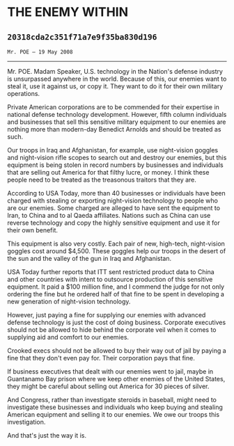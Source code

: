 # THE ENEMY WITHIN
## `20318cda2c351f71a7e9f35ba830d196`
`Mr. POE — 19 May 2008`

---


Mr. POE. Madam Speaker, U.S. technology in the Nation's defense 
industry is unsurpassed anywhere in the world. Because of this, our 
enemies want to steal it, use it against us, or copy it. They want to 
do it for their own military operations.

Private American corporations are to be commended for their expertise 
in national defense technology development. However, fifth column 
individuals and businesses that sell this sensitive military equipment 
to our enemies are nothing more than modern-day Benedict Arnolds and 
should be treated as such.

Our troops in Iraq and Afghanistan, for example, use night-vision 
goggles and night-vision rifle scopes to search out and destroy our 
enemies, but this equipment is being stolen in record numbers by 
businesses and individuals that are selling out America for that filthy 
lucre, or money. I think these people need to be treated as the 
treasonous traitors that they are.

According to USA Today, more than 40 businesses or individuals have 
been charged with stealing or exporting night-vision technology to 
people who are our enemies. Some charged are alleged to have sent the 
equipment to Iran, to China and to al Qaeda affiliates. Nations such as 
China can use reverse technology and copy the highly sensitive 
equipment and use it for their own benefit.

This equipment is also very costly. Each pair of new, high-tech, 
night-vision goggles cost around $4,500. These goggles help our troops 
in the desert of the sun and the valley of the gun in Iraq and 
Afghanistan.

USA Today further reports that ITT sent restricted product data to 
China and other countries with intent to outsource production of this 
sensitive equipment. It paid a $100 million fine, and I commend the 
judge for not only ordering the fine but he ordered half of that fine 
to be spent in developing a new generation of night-vision technology.

However, just paying a fine for supplying our enemies with advanced 
defense technology is just the cost of doing business. Corporate 
executives should not be allowed to hide behind the corporate veil when 
it comes to supplying aid and comfort to our enemies.

Crooked execs should not be allowed to buy their way out of jail by 
paying a fine that they don't even pay for. Their corporation pays that 
fine.

If business executives that dealt with our enemies went to jail, 
maybe in Guantanamo Bay prison where we keep other enemies of the 
United States, they might be careful about selling out America for 30 
pieces of silver.

And Congress, rather than investigate steroids in baseball, might 
need to investigate these businesses and individuals who keep buying 
and stealing American equipment and selling it to our enemies. We owe 
our troops this investigation.

And that's just the way it is.
